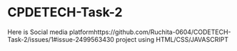 # CPDETECH-Task-2
Here is Social media platformhttps://github.com/Ruchita-0604/CODETECH-Task-2/issues/1#issue-2499563430 project using HTML/CSS/JAVASCRIPT   
